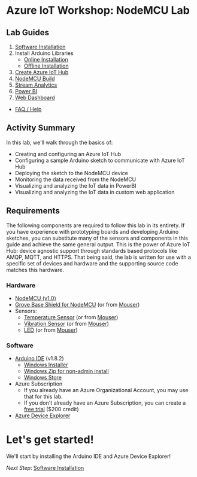 # Azure IoT Workshop: NodeMCU Lab


## Lab Guides
1. [Software Installation](1_Software_Installation.md)
1. Install Arduino Libraries
    * [Online Installation](2_A_Install_Libraries.md)
    * [Offline Installation](2_B_Install_Libraries_offline.md)
1. [Create Azure IoT Hub](3_Azure_IoT_Hub.md)
1. [NodeMCU Build](4_NodeMCU_Build.md)
1. [Stream Analytics](5_Stream_Analytics.md)
1. [Power BI](6_Power_BI.md)  
1. [Web Dashboard](7_Web_Dashboard.md)
* [FAQ / Help](FAQ.md)

## Activity Summary

In this lab, we'll walk through the basics of: 
* Creating and configuring an Azure IoT Hub
* Configuring a sample Arduino sketch to communicate with Azure IoT Hub
* Deploying the sketch to the NodeMCU device
* Monitoring the data received from the NodeMCU
* Visualizing and analyzing the IoT data in PowerBI
* Visualizing and analyzing the IoT data in custom web application

## Requirements
The following components are required to follow this lab in its entirety. If you have experience with prototyping boards and developing Arduino sketches, you can substitute many of the sensors and components in this guide and achieve the same general output. This is the power of Azure IoT Hub: device agnostic support through standards based protocols like AMQP, MQTT, and HTTPS. That being said, the lab is written for use with a specific set of devices and hardware and the supporting source code matches this hardware.

### Hardware

* [NodeMCU (v1.0)](http://amzn.to/2qTRR2F)
* [Grove Base Shield for NodeMCU](http://amzn.to/2qTtH7E) (or from [Mouser](http://www.mouser.com/ProductDetail/Seeed-Studio/105020008/))
* Sensors: 
  * [Temperature Sensor](http://amzn.to/2s7oFpv) (or from [Mouser](http://www.mouser.com/ProductDetail/Seeed-Studio/101020015/))
  * [Vibration Sensor](http://amzn.to/2qTDpqN) (or from [Mouser](http://www.mouser.com/ProductDetail/Seeed-Studio/101020054/))
  * [LED](http://amzn.to/2qA5VNv) (or from [Mouser](http://www.mouser.com/ProductDetail/Seeed-Studio/104030005))


### Software

* [Arduino IDE](https://www.arduino.cc/en/Main/Software) (v1.8.2)
  * [Windows Installer](https://downloads.arduino.cc/arduino-1.8.2-windows.exe)
  * [Windows Zip for non-admin install](https://downloads.arduino.cc/arduino-1.8.2-windows.zip)
  * [Windows Store](https://www.microsoft.com/en-us/store/p/arduino-ide/9nblggh4rsd8)
* Azure Subscription
  * If you already have an Azure Organizational Account, you may use that for this lab.
  * If you don't already have an Azure Subscription, you can create a [free trial](https://azure.microsoft.com/en-us/free/) ($200 credit)
* [Azure Device Explorer](https://github.com/Azure/azure-iot-sdk-csharp/releases/download/2017-5-5/SetupDeviceExplorer.msi)



# Let's get started!
We'll start by installing the Arduino IDE and Azure Device Explorer!

*Next Step*: [Software Installation](1_Software_Installation.md)